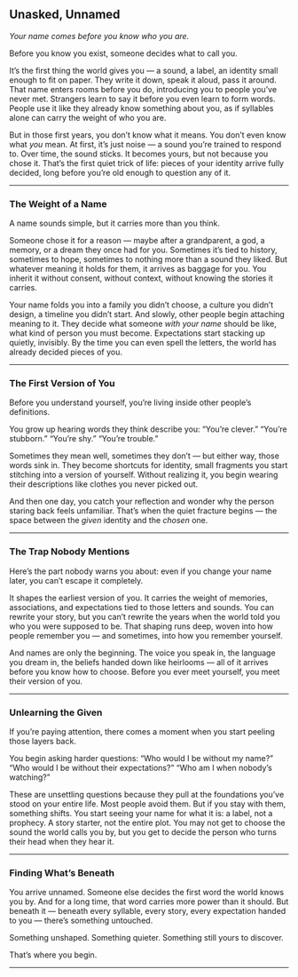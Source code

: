 ## **Unasked, Unnamed**

*Your name comes before you know who you are.*

Before you know you exist, someone decides what to call you.

It’s the first thing the world gives you — a sound, a label, an identity small enough to fit on paper. They write it down, speak it aloud, pass it around. That name enters rooms before you do, introducing you to people you’ve never met. Strangers learn to say it before you even learn to form words. People use it like they already know something about you, as if syllables alone can carry the weight of who you are.

But in those first years, you don’t know what it means. You don’t even know what *you* mean. At first, it’s just noise — a sound you’re trained to respond to. Over time, the sound sticks. It becomes yours, but not because you chose it. That’s the first quiet trick of life: pieces of your identity arrive fully decided, long before you’re old enough to question any of it.

---

### **The Weight of a Name**

A name sounds simple, but it carries more than you think.

Someone chose it for a reason — maybe after a grandparent, a god, a memory, or a dream they once had for you. Sometimes it’s tied to history, sometimes to hope, sometimes to nothing more than a sound they liked. But whatever meaning it holds for them, it arrives as baggage for you. You inherit it without consent, without context, without knowing the stories it carries.

Your name folds you into a family you didn’t choose, a culture you didn’t design, a timeline you didn’t start. And slowly, other people begin attaching meaning to it. They decide what someone *with your name* should be like, what kind of person you must become. Expectations start stacking up quietly, invisibly. By the time you can even spell the letters, the world has already decided pieces of you.

---

### **The First Version of You**

Before you understand yourself, you’re living inside other people’s definitions.

You grow up hearing words they think describe you:
“You’re clever.”
“You’re stubborn.”
“You’re shy.”
“You’re trouble.”

Sometimes they mean well, sometimes they don’t — but either way, those words sink in. They become shortcuts for identity, small fragments you start stitching into a version of yourself. Without realizing it, you begin wearing their descriptions like clothes you never picked out.

And then one day, you catch your reflection and wonder why the person staring back feels unfamiliar. That’s when the quiet fracture begins — the space between the *given* identity and the *chosen* one.

---

### **The Trap Nobody Mentions**

Here’s the part nobody warns you about: even if you change your name later, you can’t escape it completely.

It shapes the earliest version of you. It carries the weight of memories, associations, and expectations tied to those letters and sounds. You can rewrite your story, but you can’t rewrite the years when the world told you who you were supposed to be. That shaping runs deep, woven into how people remember you — and sometimes, into how you remember yourself.

And names are only the beginning. The voice you speak in, the language you dream in, the beliefs handed down like heirlooms — all of it arrives before you know how to choose. Before you ever meet yourself, you meet their version of you.

---

### **Unlearning the Given**

If you’re paying attention, there comes a moment when you start peeling those layers back.

You begin asking harder questions:
“Who would I be without my name?”
“Who would I be without their expectations?”
“Who am I when nobody’s watching?”

These are unsettling questions because they pull at the foundations you’ve stood on your entire life. Most people avoid them. But if you stay with them, something shifts. You start seeing your name for what it is: a label, not a prophecy. A story starter, not the entire plot. You may not get to choose the sound the world calls you by, but you get to decide the person who turns their head when they hear it.

---

### **Finding What’s Beneath**

You arrive unnamed. Someone else decides the first word the world knows you by. And for a long time, that word carries more power than it should. But beneath it — beneath every syllable, every story, every expectation handed to you — there’s something untouched.

Something unshaped.
Something quieter.
Something still yours to discover.

That’s where you begin.

---
